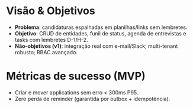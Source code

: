 # Visão & Objetivos
- **Problema**: candidaturas espalhadas em planilhas/links sem lembretes.
- **Objetivo**: CRUD de entidades, funil de status, agenda de entrevistas e tasks com lembretes D-1/H-2.
- **Não-objetivos (v1)**: integração real com e-mail/Slack; multi-tenant robusto; RBAC avançado.

# Métricas de sucesso (MVP)
- Criar e mover applications sem erro < 300ms P95.
- Zero perda de reminder (garantida por outbox + idempotência).